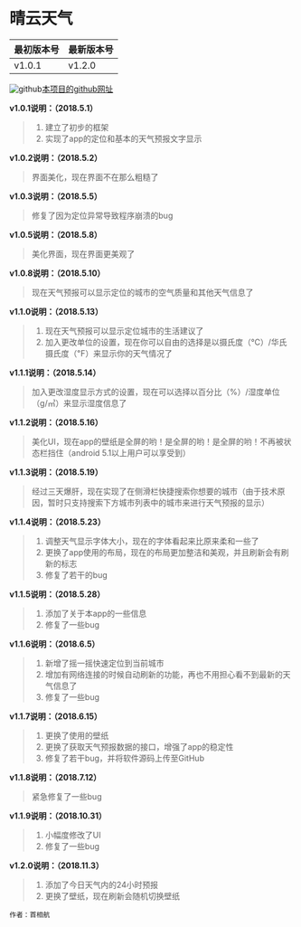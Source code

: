 # 晴云天气

最初版本号 | 最新版本号
--------- |  ---------
v1.0.1    |  v1.2.0

![github](https://www.shouxh.ml/referImg/fluidicon.png)[本项目的github网址](https://github.com/Shouxh/QingYunWeather)

**v1.0.1说明：（2018.5.1）**

>1. 建立了初步的框架
>2. 实现了app的定位和基本的天气预报文字显示

**v1.0.2说明：（2018.5.2）**

>界面美化，现在界面不在那么粗糙了

**v1.0.3说明：（2018.5.5）**
>修复了因为定位异常导致程序崩溃的bug

**v1.0.5说明：（2018.5.8）**
>美化界面，现在界面更美观了

**v1.0.8说明：（2018.5.10）**
>现在天气预报可以显示定位的城市的空气质量和其他天气信息了

**v1.1.0说明：（2018.5.13）**

>1. 现在天气预报可以显示定位城市的生活建议了
>2. 加入更改单位的设置，现在你可以自由的选择是以摄氏度（℃）/华氏摄氏度（℉）来显示你的天气情况了

**v1.1.1说明：（2018.5.14）**
>加入更改湿度显示方式的设置，现在可以选择以百分比（%）/湿度单位（g/㎥）来显示湿度信息了

**v1.1.2说明：（2018.5.16）**
>美化UI，现在app的壁纸是全屏的哟！是全屏的哟！是全屏的哟！不再被状态栏挡住（android 5.1以上用户可以享受到）

**v1.1.3说明：（2018.5.19）**
>经过三天爆肝，现在实现了在侧滑栏快捷搜索你想要的城市（由于技术原因，暂时只支持搜索下方城市列表中的城市来进行天气预报的显示）

**v1.1.4说明：（2018.5.23）**

>1. 调整天气显示字体大小，现在的字体看起来比原来柔和一些了
>2. 更换了app使用的布局，现在的布局更加整洁和美观，并且刷新会有刷新的标志
>3. 修复了若干的bug

**v1.1.5说明：（2018.5.28）**

>1. 添加了关于本app的一些信息
>2. 修复了一些bug

**v1.1.6说明：（2018.6.5）**

>1. 新增了摇一摇快速定位到当前城市
>2. 增加有网络连接的时候自动刷新的功能，再也不用担心看不到最新的天气信息了
>3. 修复了一些bug

**v1.1.7说明：（2018.6.15）**

>1. 更换了使用的壁纸
>2. 更换了获取天气预报数据的接口，增强了app的稳定性
>3. 修复了若干bug，并将软件源码上传至GitHub

**v1.1.8说明：（2018.7.12）**

>紧急修复了一些bug

**v1.1.9说明：（2018.10.31）**

>1. 小幅度修改了UI
>2. 修复了一些bug

**v1.2.0说明：（2018.11.3）**

>1. 添加了今日天气内的24小时预报
>2. 更换了壁纸，现在刷新会随机切换壁纸

 `作者：首相航`